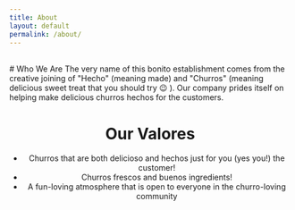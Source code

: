 ```yaml
---
title: About
layout: default
permalink: /about/
---
```

<br>
<span style="text-align:center;">
# Who We Are
  The very name of this bonito establishment comes from the creative joining of "Hecho"
  (meaning made) and "Churros" (meaning delicious sweet treat that you should try &#128521; ).
  Our company prides itself on helping make delicious churros hechos for the customers.


# Our Valores
- Churros that are both delicioso and hechos just for you (yes you!) the customer!
- Churros frescos and buenos ingredients!
- A fun-loving atmosphere that is open to everyone in the churro-loving community
</span>
